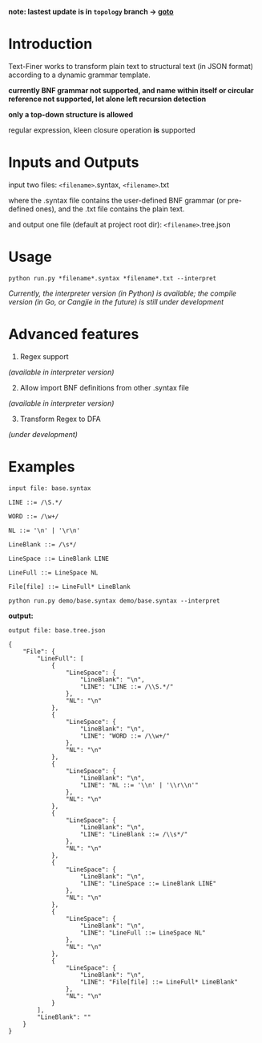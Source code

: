 
**note: lastest update is in `topology` branch -> [goto](https://github.com/Super3001/Text-Finer/tree/topology)**

# Introduction

Text-Finer works to transform plain text to structural text (in JSON format) according to a dynamic grammar template.

**currently BNF grammar not supported, and name within itself or circular reference not supported, let alone left recursion detection**

**only a top-down structure is allowed**

regular expression, kleen closure operation **is** supported

# Inputs and Outputs

input two files: `<filename>`.syntax, `<filename>`.txt

where the .syntax file contains the user-defined BNF grammar (or pre-defined ones), and the .txt file contains the plain text.

and output one file (default at project root dir): `<filename>`.tree.json

# Usage

`python run.py *filename*.syntax *filename*.txt --interpret`

*Currently, the interpreter version (in Python) is available; the compile version (in Go, or Cangjie in the future) is still under development*

# Advanced features

1. Regex support

*(available in interpreter version)*

2. Allow import BNF definitions from other .syntax file

*(available in interpreter version)*

3. Transform Regex to DFA

*(under development)*

# Examples

`input file: base.syntax`

```
LINE ::= /\S.*/

WORD ::= /\w+/

NL ::= '\n' | '\r\n'

LineBlank ::= /\s*/

LineSpace ::= LineBlank LINE

LineFull ::= LineSpace NL

File[file] ::= LineFull* LineBlank

```

`python run.py demo/base.syntax demo/base.syntax --interpret`

**output:**

`output file: base.tree.json`

```
{
    "File": {
        "LineFull": [
            {
                "LineSpace": {
                    "LineBlank": "\n",
                    "LINE": "LINE ::= /\\S.*/"
                },
                "NL": "\n"
            },
            {
                "LineSpace": {
                    "LineBlank": "\n",
                    "LINE": "WORD ::= /\\w+/"
                },
                "NL": "\n"
            },
            {
                "LineSpace": {
                    "LineBlank": "\n",
                    "LINE": "NL ::= '\\n' | '\\r\\n'"
                },
                "NL": "\n"
            },
            {
                "LineSpace": {
                    "LineBlank": "\n",
                    "LINE": "LineBlank ::= /\\s*/"
                },
                "NL": "\n"
            },
            {
                "LineSpace": {
                    "LineBlank": "\n",
                    "LINE": "LineSpace ::= LineBlank LINE"
                },
                "NL": "\n"
            },
            {
                "LineSpace": {
                    "LineBlank": "\n",
                    "LINE": "LineFull ::= LineSpace NL"
                },
                "NL": "\n"
            },
            {
                "LineSpace": {
                    "LineBlank": "\n",
                    "LINE": "File[file] ::= LineFull* LineBlank"
                },
                "NL": "\n"
            }
        ],
        "LineBlank": ""
    }
}
```

